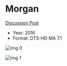 # Morgan

[Discussion Post](https://www.avsforum.com/threads/bass-eq-for-filtered-movies.2995212/post-57756576)

* Year: 2016
* Format: DTS-HD MA 7.1

![img 0](https://i.imgur.com/umVMaWO.jpg)

![img 1](https://i.imgur.com/xpZ7xX4.jpg)

